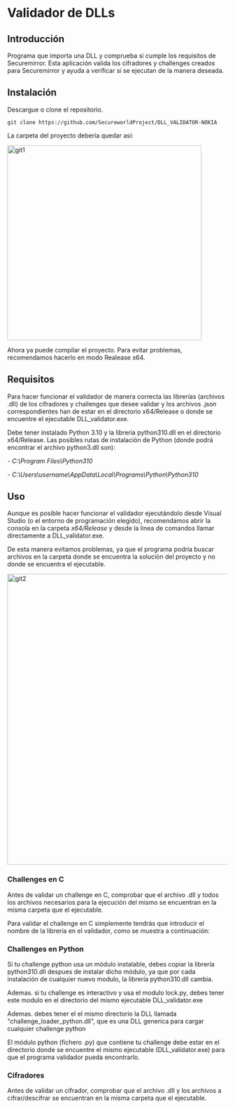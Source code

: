 # Validador de DLLs

## Introducción
Programa que importa una DLL y comprueba si cumple los requisitos de Securemirror.
Esta aplicación valida los cifradores y challenges creados para Securemirror y ayuda a verificar si se ejecutan de la manera deseada.

## Instalación
Descargue o clone el repositorio.
```
git clone https://github.com/SecureworldProject/DLL_VALIDATOR-NOKIA
```
La carpeta del proyecto debería quedar así:

<img width="444" alt="git1" src="https://user-images.githubusercontent.com/9071577/176383211-f54a51d8-691c-4a13-b039-5a2846249c25.png">

Ahora ya puede compilar el proyecto. Para evitar problemas, recomendamos hacerlo en modo Realease x64.

## Requisitos
Para hacer funcionar el validador de manera correcta las librerías (archivos .dll) de los cifradores y challenges que desee validar y los archivos .json correspondientes han de estar en el directorio x64/Release o donde se encuentre el ejecutable DLL_validator.exe.

Debe tener instalado Python 3.10 y la librería python310.dll en el directorio x64/Release.
Las posibles rutas de instalación de Python (donde podrá encontrar el archivo python3.dll son):

*- C:\Program Files\Python310*

*- C:\Users\username\AppData\Local\Programs\Python\Python310*

## Uso
Aunque es posible hacer funcionar el validador ejecutándolo desde Visual Studio (o el entorno de programación elegido), recomendamos abrir la consola en la carpeta *x64/Release* y desde la línea de comandos llamar directamente a DLL_validator.exe.

De esta manera evitamos problemas, ya que el programa podría buscar archivos en la carpeta donde se encuentra la solución del proyecto y no donde se encuentra el ejecutable.

<img width="663" alt="git2" src="https://user-images.githubusercontent.com/9071577/176378637-0023ebf9-80e1-41eb-8850-f18813485f61.png">

### Challenges en C
Antes de validar un challenge en C, comprobar que el archivo .dll y todos los archivos necesarios para la ejecución del mismo se encuentran en la misma carpeta que el ejecutable.

Para validar el challenge en C simplemente tendrás que introducir el nombre de la librería en el validador, como se muestra a continuación:

### Challenges en Python
Si tu challenge python usa un módulo instalable, debes copiar la librería python310.dll despues de instalar dicho módulo, ya que por cada instalación de cualquier nuevo modulo, la librería python310.dll cambia.

Ademas. si tu challenge es interactivo y usa el modulo lock.py, debes tener este modulo en el directorio del mismo ejecutable DLL_validator.exe

Ademas. debes tener el el mismo directorio la DLL llamada "challenge_loader_python.dll", que es una DLL generica para cargar cualquier challenge python

El módulo python (fichero .py) que contiene tu challenge debe estar en el directorio donde se encuentre el mismo ejecutable (DLL_validator.exe) para que el programa validador pueda encontrarlo.


### Cifradores
Antes de validar un cifrador, comprobar que el archivo .dll y los archivos a cifrar/descifrar se encuentran en la misma carpeta que el ejecutable.

